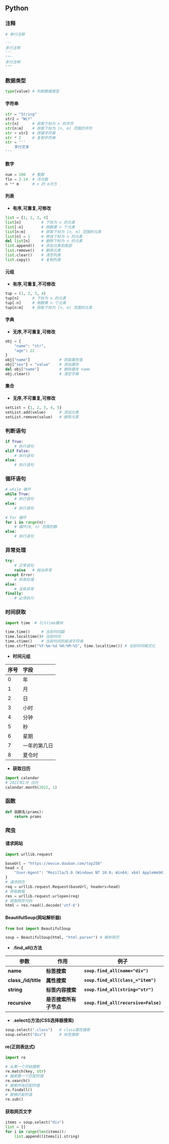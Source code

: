 ## Python

### 注释

```python
# 单行注释

'''
多行注释
'''
"""
多行注释
"""
```

### 数据类型

```python
type(value) # 判断数据类型
```

#### 字符串

```python
str = "String"
str2 = "WLY"
str[n] 		# 获取下标为 n 的字符
str[n:m] 	# 获取下标为 [n, m) 范围的字符
str + str2 	# 拼接字符串
str * 2 	# 复制字符串
str = '''
	多行文本
'''
```

#### 数字

```python
num = 100 	# 整数
flo = 3.14 	# 浮点数
n ** m 		# n 的 m次方
```

#### 列表

- **有序,可重复,可修改**

```python
list = [1, 2, 3, 4]
list[n] 		# 下标为 n 的元素
list[-n] 		# 倒数第 n 个元素
list[n:m]		# 获取下标为 [n, m] 范围的元素
list[n] = 1 	# 修改下标为 n 的元素
del list[n] 	# 删除下标为 n 的元素
list.append()	# 添加元素到尾部
list.remove()	# 删除元素
list.clear()	# 清空列表
list.copy()		# 复制列表
```

#### 元组

- **有序,可重复,不可修改**

```python
tup = (1, 2, 3, 4)
tup[n] 		# 下标为 n 的元素
tup[-n] 	# 倒数第 n 个元素
tup[n:m]	# 获取下标为 [n, m] 范围的元素
```

#### 字典

- **无序,不可重复,可修改**

```python
obj = {
    "name": "str",
    "age": 22
}
obj["name"]				# 获取属性值
obj["sex"] = "value" 	# 添加属性
del obj["name"] 		# 删除属性 name
obj.clear()     		# 清空字典
```

#### 集合

- **无序,不可重复,可修改**

```python
setList = {1, 2, 3, 4, 5}
setList.add(value) 		# 添加元素
setList.remove(value) 	# 删除元素
```

### 判断语句

```python
if True:
    # 执行语句
elif False:
    # 执行语句
else:
    # 执行语句
```

### 循环语句

```python
# while 循环
while True:
    # 执行语句
else:
    # 执行语句
    
# For 循环
for i in range(n):
    # 循环[0, n) 范围的数
else:
    # 执行语句
```

### 异常处理

```python
try:
	# 正常语句
    raise 	# 抛出异常
except Error:
    # 异常处理
else:
    # 没有异常
finally:
    # 必须执行
```

### 时间获取

```python
import time  # 引入time模块

time.time() 	# 当前时间戳
time.localtime()# 当前时间
time.ctime()  	# 当前时间的易读字符串
time.strftime("%Y-%m-%d %H:%M:%S", time.localtime()) # 当前时间格式化
```
- **时间元组**

| 序号 | 字段         |
| :--- | :----------- |
| 0    | 年           |
| 1    | 月           |
| 2    | 日           |
| 3    | 小时         |
| 4    | 分钟         |
| 5    | 秒           |
| 6    | 星期         |
| 7    | 一年的第几日 |
| 8    | 夏令时       |

- **获取日历**

```python
import calendar
# 2022年1月 日历
calendar.month(2022, 1)
```

### 函数

```python
def 函数名(prams):
    return prams
```

### 爬虫

#### 请求网站

```python
import urllib.request

baseUrl = "https://movie.douban.com/top250"
head = {
	"User-Agent": "Mozilla/5.0 (Windows NT 10.0; Win64; x64) AppleWebKit/537.36 (KHTML, like Gecko) Chrome/101.0.4951.67 Safari/537.36"
}
# 请求网页
req = urllib.request.Request(baseUrl, headers=head)
# 获取数据
res = urllib.request.urlopen(req)
# 获取网页代码
html = res.read().decode('utf-8')
```

#### BeautifulSoup(网站解析器)

```python
from bs4 import BeautifulSoup

soup = BeautifulSoup(html, "html.parser") # 解析网页
```

- **.find_all()方法**

| 参数                | 作用                   | 例子                                 |
| ------------------- | ---------------------- | ------------------------------------ |
| **name**            | **标签搜索**           | **`soup.find_all(name="div")`**      |
| **class_/id/title** | **属性搜索**           | **`soup.find_all(class_="item")`**   |
| **string**          | **标签内容搜索**       | **`soup.find_all(string="str")`**    |
| **recursive**       | **是否搜索所有子节点** | **`soup.find_all(recursive=False)`** |

- **.select()方法(CSS选择器搜索)**

```python
soup.select(".class")  	# class属性搜索
soup.select("div")  	# 标签搜索
```

#### re(正则表达式)

```python
import re

# 从第一个开始搜索
re.match(key, str)
# 搜索第一个匹配的值
re.search()
# 搜索所有匹配的值
re.findall()
# 替换匹配的值
re.sub()
```

#### 获取网页文字

```python
items = soup.select("div")
list = []
for i in range(len(items)):
    list.append((items[i].string)
```

